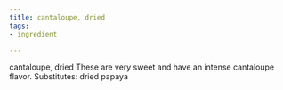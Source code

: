 ```yaml
---
title: cantaloupe, dried
tags:
- ingredient

---
```

cantaloupe, dried These are very sweet and have an intense cantaloupe flavor. Substitutes: dried papaya

